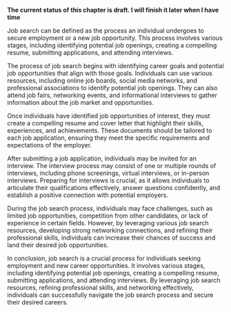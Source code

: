 **The current status of this chapter is draft. I will finish it later when I have time**

Job search can be defined as the process an individual undergoes to secure employment or a new job opportunity. This process involves various stages, including identifying potential job openings, creating a compelling resume, submitting applications, and attending interviews.

The process of job search begins with identifying career goals and potential job opportunities that align with those goals. Individuals can use various resources, including online job boards, social media networks, and professional associations to identify potential job openings. They can also attend job fairs, networking events, and informational interviews to gather information about the job market and opportunities.

Once individuals have identified job opportunities of interest, they must create a compelling resume and cover letter that highlight their skills, experiences, and achievements. These documents should be tailored to each job application, ensuring they meet the specific requirements and expectations of the employer.

After submitting a job application, individuals may be invited for an interview. The interview process may consist of one or multiple rounds of interviews, including phone screenings, virtual interviews, or in-person interviews. Preparing for interviews is crucial, as it allows individuals to articulate their qualifications effectively, answer questions confidently, and establish a positive connection with potential employers.

During the job search process, individuals may face challenges, such as limited job opportunities, competition from other candidates, or lack of experience in certain fields. However, by leveraging various job search resources, developing strong networking connections, and refining their professional skills, individuals can increase their chances of success and land their desired job opportunities.

In conclusion, job search is a crucial process for individuals seeking employment and new career opportunities. It involves various stages, including identifying potential job openings, creating a compelling resume, submitting applications, and attending interviews. By leveraging job search resources, refining professional skills, and networking effectively, individuals can successfully navigate the job search process and secure their desired careers.
